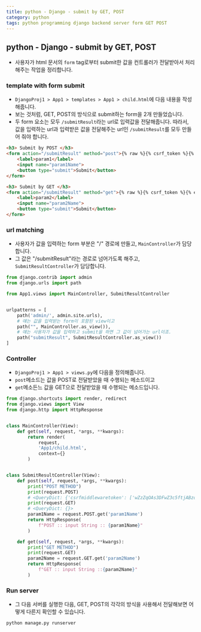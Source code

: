 ```yaml
---
title: python - Django - submit by GET, POST
category: python
tags: python programming django backend server form GET POST
---
```


## python - Django - submit by GET, POST

- 사용자가 html 문서의 `form` tag로부터 submit한 값을 컨트롤러가 전달받아서 처리해주는 작업을 정리합니다.

### template with form submit

- `DjangoProj1 > App1 > templates > App1 > child.html`에 다음 내용을 작성해줍니다.
- 보는 것처럼, GET, POST의 방식으로 submit하는 form을 2개 만들었습니다. 
- 두 form 요소는 모두 `/submitResult`라는 url로 입력값을 전달해줍니다. 따라서, 값을 입력하는 url과 입력받은 값을 전달해주는 url인 `/submitResult`를 모두 만들어 줘야 합니다.

```html
<h3> Submit by POST </h3>
<form action="/submitResult" method="post">{% raw %}{% csrf_token %}{% endraw %}
    <label>param1</label>
    <input name="param1Name">
    <button type="submit">Submit</button>
</form>

<h3> Submit by GET </h3>
<form action="/submitResult" method="get">{% raw %}{% csrf_token %}{% endraw %}
    <label>param2</label>
    <input name="param2Name">
    <button type="submit">Submit</button>
</form>
```

### url matching

- 사용자가 값을 입력하는 form 부분은 "/" 경로에 만들고, `MainController`가 담당합니다.
- 그 값은 "/submitResult"라는 경로로 넘어가도록 해주고, `SubmitResultController`가 담당합니다.

```python
from django.contrib import admin
from django.urls import path

from App1.views import MainController, SubmitResultController


urlpatterns = [
    path('admin/', admin.site.urls),
    # 얘는 값을 입력받는 form이 포함된 view이고
    path("", MainController.as_view()),
    # 얘는 사용자가 값을 입력하고 submit을 하면 그 값이 넘어가는 url이죠.
    path("submitResult", SubmitResultController.as_view())
]
```

### Controller

- `DjangoProj1 > App1 > views.py`에 다음을 정의해줍니다.
- `post`메소드는 값을 POST로 전달받았을 때 수행되는 메소드이고
- `get`메소든느 값을 GET으로 전달받았을 때 수행되는 메소드입니다.

```python
from django.shortcuts import render, redirect
from django.views import View
from django.http import HttpResponse


class MainController(View):
    def get(self, request, *args, **kwargs):
        return render(
            request,
            'App1/child.html',
            context={}
        )


class SubmitResultController(View):
    def post(self, request, *args, **kwargs):
        print("POST METHOD")
        print(request.POST)
        # <QueryDict: {'csrfmiddlewaretoken': ['wZzZqOAs3DFwZ3c5ftjABzoNOOd9L7kQIyZnFoN0MFp9NaNgpQDyoJK6nhAXJgMi'], 'param1Name': ['afads']}>
        print(request.GET)
        # <QueryDict: {}>
        param1Name = request.POST.get('param1Name')
        return HttpResponse(
            f"POST :: input String :: {param1Name}"
        )

    def get(self, request, *args, **kwargs):
        print("GET METHOD")
        print(request.GET)
        param2Name = request.GET.get('param2Name')
        return HttpResponse(
            f"GET :: input String ::{param2Name}"
        )
```

### Run server

- 그 다음 서버를 실행한 다음, GET, POST의 각각의 방식을 사용해서 전달해보면 어떻게 다른지 확인할 수 있습니다.

```plaintext
python manage.py runserver
```
